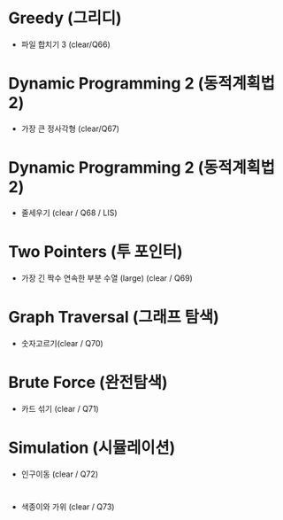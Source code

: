 

# Greedy (그리디)
- 파일 합치기 3 (clear/Q66) 

# Dynamic Programming 2 (동적계획법 2)
- 가장 큰 정사각형 (clear/Q67)

# Dynamic Programming 2 (동적계획법 2)
- 줄세우기 (clear / Q68 / LIS)

# Two Pointers (투 포인터)
- 가장 긴 짝수 연속한 부분 수열 (large) (clear / Q69)

# Graph Traversal (그래프 탐색)
- 숫자고르기(clear / Q70)

# Brute Force (완전탐색)
- 카드 섞기 (clear / Q71)

# Simulation (시뮬레이션)
- 인구이동 (clear / Q72)

# 
- 색종이와 가위 (clear / Q73)